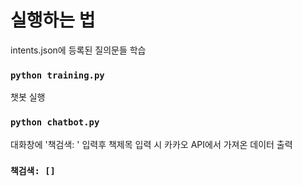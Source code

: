 # 실행하는 법

intents.json에 등록된 질의문들 학습

### `python training.py`


챗봇 실행

### `python chatbot.py`



대화창에 '책검색: ' 입력후 책제목 입력 시 카카오 API에서 가져온 데이터 출력

### `책검색: []`

